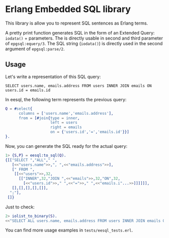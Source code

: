 # Erlang Embedded SQL library

This library is allow you to represent SQL sentences as Erlang terms.

A pretty print function generates SQL in the form of an Extended
Query: `iodata()` + parameters. The is directly usable in second and
third parameter of `epgsql:equery/3`. The SQL string (`iodata()`) is
directly used in the second argument of `epgsql:parse/2`.

## Usage

Let's write a representation of this SQL query:

```sqp
SELECT users.name, emails.address FROM users INNER JOIN emails ON users.id = emails.id
```

In eesql, the following term represents the previous query:

```erlang
Q = #select{
      columns = ['users.name','emails.address'],
      from = [#join{type = inner,
                    left = users
                    right = emails
                    on = {'users.id','=','emails.id'}}]
}.
```

Now, you can generate the SQL ready for the actual query:

```erlang
1> {S,P} = eesql:to_sql(Q).
{[["SELECT ","ALL"," ",
   [<<"users.name">>,", ",<<"emails.address">>],
   [" FROM ",
    [[<<"users">>,32,
      [["INNER",32,"JOIN ",<<"emails">>,32,"ON",32,
        [<<"users.id">>," ",<<"=">>," ",<<"emails.i"...>>]]]]]],
   [],[],[],[],[]],
  ";"],
 []}
```

Just to check:

```erlang
2> iolist_to_binary(S).
<<"SELECT ALL users.name, emails.address FROM users INNER JOIN emails ON users.id = emails.id;">>
```

You can find more usage examples in `tests/eesql_tests.erl`.
